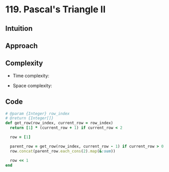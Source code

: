 # 119. Pascal's Triangle II

## Intuition

## Approach
<!-- Describe your approach to solving the problem. -->

## Complexity

- Time complexity:
<!-- Add your time complexity here, e.g. $$O(n)$$ -->

- Space complexity:
<!-- Add your space complexity here, e.g. $$O(n)$$ -->

## Code

```ruby
# @param {Integer} row_index
# @return {Integer[]}
def get_row(row_index, current_row = row_index)
  return [1] * (current_row + 1) if current_row < 2

  row = [1]

  parent_row = get_row(row_index, current_row - 1) if current_row > 0
  row.concat(parent_row.each_cons(2).map(&:sum))

  row << 1
end
```
